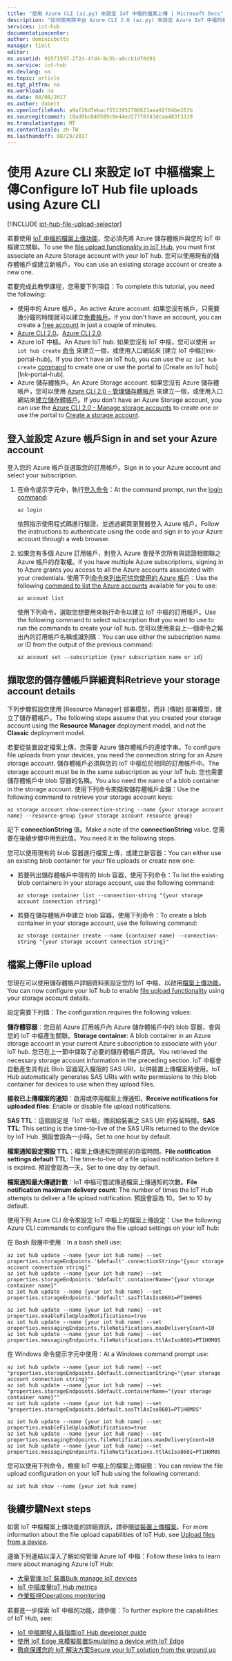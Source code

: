 ```yaml
---
title: "使用 Azure CLI (az.py) 來設定 IoT 中樞的檔案上傳 | Microsoft Docs"
description: "如何使用跨平台 Azure CLI 2.0 (az.py) 來設定 Azure IoT 中樞的檔案上傳。"
services: iot-hub
documentationcenter: 
author: dominicbetts
manager: timlt
editor: 
ms.assetid: 915f1597-272d-4fd4-8c5b-a0ccb1df0d91
ms.service: iot-hub
ms.devlang: na
ms.topic: article
ms.tgt_pltfrm: na
ms.workload: na
ms.date: 08/08/2017
ms.author: dobett
ms.openlocfilehash: a9af26d7ebacf5513952786621aaa92f64be263b
ms.sourcegitcommit: 18ad9bc049589c8e44ed277f8f43dcaa483f3339
ms.translationtype: MT
ms.contentlocale: zh-TW
ms.lasthandoff: 08/29/2017
---
```

# <a name="configure-iot-hub-file-uploads-using-azure-cli"></a><span data-ttu-id="f528a-103">使用 Azure CLI 來設定 IoT 中樞檔案上傳</span><span class="sxs-lookup"><span data-stu-id="f528a-103">Configure IoT Hub file uploads using Azure CLI</span></span>

[!INCLUDE [iot-hub-file-upload-selector](../../includes/iot-hub-file-upload-selector.md)]

<span data-ttu-id="f528a-104">若要使用 [IoT 中樞的檔案上傳功能][lnk-upload]，您必須先將 Azure 儲存體帳戶與您的 IoT 中樞建立關聯。</span><span class="sxs-lookup"><span data-stu-id="f528a-104">To use the [file upload functionality in IoT Hub][lnk-upload], you must first associate an Azure Storage account with your IoT hub.</span></span> <span data-ttu-id="f528a-105">您可以使用現有的儲存體帳戶或建立新帳戶。</span><span class="sxs-lookup"><span data-stu-id="f528a-105">You can use an existing storage account or create a new one.</span></span>

<span data-ttu-id="f528a-106">若要完成此教學課程，您需要下列項目：</span><span class="sxs-lookup"><span data-stu-id="f528a-106">To complete this tutorial, you need the following:</span></span>

* <span data-ttu-id="f528a-107">使用中的 Azure 帳戶。</span><span class="sxs-lookup"><span data-stu-id="f528a-107">An active Azure account.</span></span> <span data-ttu-id="f528a-108">如果您沒有帳戶，只需要幾分鐘的時間就可以建立[免費帳戶][lnk-free-trial]。</span><span class="sxs-lookup"><span data-stu-id="f528a-108">If you don't have an account, you can create a [free account][lnk-free-trial] in just a couple of minutes.</span></span>
* <span data-ttu-id="f528a-109">[Azure CLI 2.0][lnk-CLI-install]。</span><span class="sxs-lookup"><span data-stu-id="f528a-109">[Azure CLI 2.0][lnk-CLI-install].</span></span>
* <span data-ttu-id="f528a-110">Azure IoT 中樞。</span><span class="sxs-lookup"><span data-stu-id="f528a-110">An Azure IoT hub.</span></span> <span data-ttu-id="f528a-111">如果您沒有 IoT 中樞，您可以使用 `az iot hub create` [命令][lnk-cli-create-iothub] 來建立一個，或使用入口網站來 [建立 IoT 中樞][lnk-portal-hub]。</span><span class="sxs-lookup"><span data-stu-id="f528a-111">If you don't have an IoT hub, you can use the `az iot hub create` [command][lnk-cli-create-iothub] to create one or use the portal to [Create an IoT hub][lnk-portal-hub].</span></span>
* <span data-ttu-id="f528a-112">Azure 儲存體帳戶。</span><span class="sxs-lookup"><span data-stu-id="f528a-112">An Azure Storage account.</span></span> <span data-ttu-id="f528a-113">如果您沒有 Azure 儲存體帳戶，您可以使用 [Azure CLI 2.0 - 管理儲存體帳戶][lnk-manage-storage] 來建立一個，或使用入口網站來[建立儲存體帳戶][lnk-portal-storage]。</span><span class="sxs-lookup"><span data-stu-id="f528a-113">If you don't have an Azure Storage account, you can use the [Azure CLI 2.0 - Manage storage accounts][lnk-manage-storage] to create one or use the portal to [Create a storage account][lnk-portal-storage].</span></span>

## <a name="sign-in-and-set-your-azure-account"></a><span data-ttu-id="f528a-114">登入並設定 Azure 帳戶</span><span class="sxs-lookup"><span data-stu-id="f528a-114">Sign in and set your Azure account</span></span>

<span data-ttu-id="f528a-115">登入您的 Azure 帳戶並選取您的訂用帳戶。</span><span class="sxs-lookup"><span data-stu-id="f528a-115">Sign in to your Azure account and select your subscription.</span></span>

1. <span data-ttu-id="f528a-116">在命令提示字元中，執行[登入命令][lnk-login-command]：</span><span class="sxs-lookup"><span data-stu-id="f528a-116">At the command prompt, run the [login command][lnk-login-command]:</span></span>

    ```azurecli
    az login
    ```

    <span data-ttu-id="f528a-117">依照指示使用程式碼進行驗證，並透過網頁瀏覽器登入 Azure 帳戶。</span><span class="sxs-lookup"><span data-stu-id="f528a-117">Follow the instructions to authenticate using the code and sign in to your Azure account through a web browser.</span></span>

1. <span data-ttu-id="f528a-118">如果您有多個 Azure 訂用帳戶，則登入 Azure 會授予您所有與認證相關聯之 Azure 帳戶的存取權。</span><span class="sxs-lookup"><span data-stu-id="f528a-118">If you have multiple Azure subscriptions, signing in to Azure grants you access to all the Azure accounts associated with your credentials.</span></span> <span data-ttu-id="f528a-119">使用下列[命令來列出可供您使用的 Azure 帳戶][lnk-az-account-command]︰</span><span class="sxs-lookup"><span data-stu-id="f528a-119">Use the following [command to list the Azure accounts][lnk-az-account-command] available for you to use:</span></span>

    ```azurecli
    az account list
    ```

    <span data-ttu-id="f528a-120">使用下列命令，選取您想要用來執行命令以建立 IoT 中樞的訂用帳戶。</span><span class="sxs-lookup"><span data-stu-id="f528a-120">Use the following command to select subscription that you want to use to run the commands to create your IoT hub.</span></span> <span data-ttu-id="f528a-121">您可以使用來自上一個命令之輸出內的訂用帳戶名稱或識別碼︰</span><span class="sxs-lookup"><span data-stu-id="f528a-121">You can use either the subscription name or ID from the output of the previous command:</span></span>

    ```azurecli
    az account set --subscription {your subscription name or id}
    ```

## <a name="retrieve-your-storage-account-details"></a><span data-ttu-id="f528a-122">擷取您的儲存體帳戶詳細資料</span><span class="sxs-lookup"><span data-stu-id="f528a-122">Retrieve your storage account details</span></span>

<span data-ttu-id="f528a-123">下列步驟假設您使用 [Resource Manager] 部署模型，而非 [傳統] 部署模型，建立了儲存體帳戶。</span><span class="sxs-lookup"><span data-stu-id="f528a-123">The following steps assume that you created your storage account using the **Resource Manager** deployment model, and not the **Classic** deployment model.</span></span>

<span data-ttu-id="f528a-124">若要從裝置設定檔案上傳，您需要 Azure 儲存體帳戶的連接字串。</span><span class="sxs-lookup"><span data-stu-id="f528a-124">To configure file uploads from your devices, you need the connection string for an Azure storage account.</span></span> <span data-ttu-id="f528a-125">儲存體帳戶必須與您的 IoT 中樞位於相同的訂用帳戶中。</span><span class="sxs-lookup"><span data-stu-id="f528a-125">The storage account must be in the same subscription as your IoT hub.</span></span> <span data-ttu-id="f528a-126">您也需要儲存體帳戶中 blob 容器的名稱。</span><span class="sxs-lookup"><span data-stu-id="f528a-126">You also need the name of a blob container in the storage account.</span></span> <span data-ttu-id="f528a-127">使用下列命令來擷取儲存體帳戶金鑰：</span><span class="sxs-lookup"><span data-stu-id="f528a-127">Use the following command to retrieve your storage account keys:</span></span>

```azurecli
az storage account show-connection-string --name {your storage account name} --resource-group {your storage account resource group}
```

<span data-ttu-id="f528a-128">記下 **connectionString** 值。</span><span class="sxs-lookup"><span data-stu-id="f528a-128">Make a note of the **connectionString** value.</span></span> <span data-ttu-id="f528a-129">您需要在後續步驟中用到此值。</span><span class="sxs-lookup"><span data-stu-id="f528a-129">You need it in the following steps.</span></span>

<span data-ttu-id="f528a-130">您可以使用現有的 blob 容器進行檔案上傳，或建立新容器：</span><span class="sxs-lookup"><span data-stu-id="f528a-130">You can either use an existing blob container for your file uploads or create new one:</span></span>

* <span data-ttu-id="f528a-131">若要列出儲存體帳戶中現有的 blob 容器，使用下列命令：</span><span class="sxs-lookup"><span data-stu-id="f528a-131">To list the existing blob containers in your storage account, use the following command:</span></span>

    ```azurecli
    az storage container list --connection-string "{your storage account connection string}"
    ```

* <span data-ttu-id="f528a-132">若要在儲存體帳戶中建立 blob 容器，使用下列命令：</span><span class="sxs-lookup"><span data-stu-id="f528a-132">To create a blob container in your storage account, use the following command:</span></span>

    ```azurecli
    az storage container create --name {container name} --connection-string "{your storage account connection string}"
    ```

## <a name="file-upload"></a><span data-ttu-id="f528a-133">檔案上傳</span><span class="sxs-lookup"><span data-stu-id="f528a-133">File upload</span></span>

<span data-ttu-id="f528a-134">您現在可以使用儲存體帳戶詳細資料來設定您的 IoT 中樞，以啟用[檔案上傳功能][lnk-upload]。</span><span class="sxs-lookup"><span data-stu-id="f528a-134">You can now configure your IoT hub to enable [file upload functionality][lnk-upload] using your storage account details.</span></span>

<span data-ttu-id="f528a-135">設定需要下列值：</span><span class="sxs-lookup"><span data-stu-id="f528a-135">The configuration requires the following values:</span></span>

<span data-ttu-id="f528a-136">**儲存體容器**︰您目前 Azure 訂用帳戶內 Azure 儲存體帳戶中的 blob 容器，會與您的 IoT 中樞產生關聯。</span><span class="sxs-lookup"><span data-stu-id="f528a-136">**Storage container**: A blob container in an Azure storage account in your current Azure subscription to associate with your IoT hub.</span></span> <span data-ttu-id="f528a-137">您已在上一節中擷取了必要的儲存體帳戶資訊。</span><span class="sxs-lookup"><span data-stu-id="f528a-137">You retrieved the necessary storage account information in the preceding section.</span></span> <span data-ttu-id="f528a-138">IoT 中樞會自動產生具有此 Blob 容器寫入權限的 SAS URI，以供裝置上傳檔案時使用。</span><span class="sxs-lookup"><span data-stu-id="f528a-138">IoT Hub automatically generates SAS URIs with write permissions to this blob container for devices to use when they upload files.</span></span>

<span data-ttu-id="f528a-139">**接收已上傳檔案的通知**︰啟用或停用檔案上傳通知。</span><span class="sxs-lookup"><span data-stu-id="f528a-139">**Receive notifications for uploaded files**: Enable or disable file upload notifications.</span></span>

<span data-ttu-id="f528a-140">**SAS TTL**︰這個設定是「IoT 中樞」傳回給裝置之 SAS URI 的存留時間。</span><span class="sxs-lookup"><span data-stu-id="f528a-140">**SAS TTL**: This setting is the time-to-live of the SAS URIs returned to the device by IoT Hub.</span></span> <span data-ttu-id="f528a-141">預設會設為一小時。</span><span class="sxs-lookup"><span data-stu-id="f528a-141">Set to one hour by default.</span></span>

<span data-ttu-id="f528a-142">**檔案通知設定預設 TTL**：檔案上傳通知到期前的存留時間。</span><span class="sxs-lookup"><span data-stu-id="f528a-142">**File notification settings default TTL**: The time-to-live of a file upload notification before it is expired.</span></span> <span data-ttu-id="f528a-143">預設會設為一天。</span><span class="sxs-lookup"><span data-stu-id="f528a-143">Set to one day by default.</span></span>

<span data-ttu-id="f528a-144">**檔案通知最大傳遞計數**︰IoT 中樞可嘗試傳遞檔案上傳通知的次數。</span><span class="sxs-lookup"><span data-stu-id="f528a-144">**File notification maximum delivery count**: The number of times the IoT Hub attempts to deliver a file upload notification.</span></span> <span data-ttu-id="f528a-145">預設會設為 10。</span><span class="sxs-lookup"><span data-stu-id="f528a-145">Set to 10 by default.</span></span>

<span data-ttu-id="f528a-146">使用下列 Azure CLI 命令來設定 IoT 中樞上的檔案上傳設定：</span><span class="sxs-lookup"><span data-stu-id="f528a-146">Use the following Azure CLI commands to configure the file upload settings on your IoT hub:</span></span>

<span data-ttu-id="f528a-147">在 Bash 殼層中使用︰</span><span class="sxs-lookup"><span data-stu-id="f528a-147">In a bash shell use:</span></span>

```azurecli
az iot hub update --name {your iot hub name} --set properties.storageEndpoints.'$default'.connectionString="{your storage account connection string}"
az iot hub update --name {your iot hub name} --set properties.storageEndpoints.'$default'.containerName="{your storage container name}"
az iot hub update --name {your iot hub name} --set properties.storageEndpoints.'$default'.sasTtlAsIso8601=PT1H0M0S

az iot hub update --name {your iot hub name} --set properties.enableFileUploadNotifications=true
az iot hub update --name {your iot hub name} --set properties.messagingEndpoints.fileNotifications.maxDeliveryCount=10
az iot hub update --name {your iot hub name} --set properties.messagingEndpoints.fileNotifications.ttlAsIso8601=PT1H0M0S
```

<span data-ttu-id="f528a-148">在 Windows 命令提示字元中使用︰</span><span class="sxs-lookup"><span data-stu-id="f528a-148">At a Windows command prompt use:</span></span>

```azurecli
az iot hub update --name {your iot hub name} --set "properties.storageEndpoints.$default.connectionString="{your storage account connection string}""
az iot hub update --name {your iot hub name} --set "properties.storageEndpoints.$default.containerName="{your storage container name}""
az iot hub update --name {your iot hub name} --set "properties.storageEndpoints.$default.sasTtlAsIso8601=PT1H0M0S"

az iot hub update --name {your iot hub name} --set properties.enableFileUploadNotifications=true
az iot hub update --name {your iot hub name} --set properties.messagingEndpoints.fileNotifications.maxDeliveryCount=10
az iot hub update --name {your iot hub name} --set properties.messagingEndpoints.fileNotifications.ttlAsIso8601=PT1H0M0S
```

<span data-ttu-id="f528a-149">您可以使用下列命令，檢閱 IoT 中樞上的檔案上傳組態︰</span><span class="sxs-lookup"><span data-stu-id="f528a-149">You can review the file upload configuration on your IoT hub using the following command:</span></span>

```azurecli
az iot hub show --name {your iot hub name}
```

## <a name="next-steps"></a><span data-ttu-id="f528a-150">後續步驟</span><span class="sxs-lookup"><span data-stu-id="f528a-150">Next steps</span></span>

<span data-ttu-id="f528a-151">如需 IoT 中樞檔案上傳功能的詳細資訊，請參閱[從裝置上傳檔案][lnk-upload]。</span><span class="sxs-lookup"><span data-stu-id="f528a-151">For more information about the file upload capabilities of IoT Hub, see [Upload files from a device][lnk-upload].</span></span>

<span data-ttu-id="f528a-152">遵循下列連結以深入了解如何管理 Azure IoT 中樞：</span><span class="sxs-lookup"><span data-stu-id="f528a-152">Follow these links to learn more about managing Azure IoT Hub:</span></span>

* <span data-ttu-id="f528a-153">[大量管理 IoT 裝置][lnk-bulk]</span><span class="sxs-lookup"><span data-stu-id="f528a-153">[Bulk manage IoT devices][lnk-bulk]</span></span>
* <span data-ttu-id="f528a-154">[IoT 中樞度量][lnk-metrics]</span><span class="sxs-lookup"><span data-stu-id="f528a-154">[IoT Hub metrics][lnk-metrics]</span></span>
* <span data-ttu-id="f528a-155">[作業監視][lnk-monitor]</span><span class="sxs-lookup"><span data-stu-id="f528a-155">[Operations monitoring][lnk-monitor]</span></span>

<span data-ttu-id="f528a-156">若要進一步探索 IoT 中樞的功能，請參閱︰</span><span class="sxs-lookup"><span data-stu-id="f528a-156">To further explore the capabilities of IoT Hub, see:</span></span>

* <span data-ttu-id="f528a-157">[IoT 中樞開發人員指南][lnk-devguide]</span><span class="sxs-lookup"><span data-stu-id="f528a-157">[IoT Hub developer guide][lnk-devguide]</span></span>
* <span data-ttu-id="f528a-158">[使用 IoT Edge 來模擬裝置][lnk-iotedge]</span><span class="sxs-lookup"><span data-stu-id="f528a-158">[Simulating a device with IoT Edge][lnk-iotedge]</span></span>
* <span data-ttu-id="f528a-159">[徹底保護您的 IoT 解決方案][lnk-securing]</span><span class="sxs-lookup"><span data-stu-id="f528a-159">[Secure your IoT solution from the ground up][lnk-securing]</span></span>

[13]: ./media/iot-hub-configure-file-upload/file-upload-settings.png
[14]: ./media/iot-hub-configure-file-upload/file-upload-container-selection.png
[15]: ./media/iot-hub-configure-file-upload/file-upload-selected-container.png

[lnk-upload]: iot-hub-devguide-file-upload.md

[lnk-bulk]: iot-hub-bulk-identity-mgmt.md
[lnk-metrics]: iot-hub-metrics.md
[lnk-monitor]: iot-hub-operations-monitoring.md

[lnk-devguide]: iot-hub-devguide.md
[lnk-iotedge]: iot-hub-linux-iot-edge-simulated-device.md
[lnk-securing]: iot-hub-security-ground-up.md


[lnk-free-trial]: https://azure.microsoft.com/pricing/free-trial/
[lnk-CLI-install]: https://docs.microsoft.com/cli/azure/install-az-cli2
[lnk-login-command]: https://docs.microsoft.com/cli/azure/get-started-with-az-cli2
[lnk-az-account-command]: https://docs.microsoft.com/cli/azure/account
[lnk-az-register-command]: https://docs.microsoft.com/cli/azure/provider
[lnk-az-addcomponent-command]: https://docs.microsoft.com/cli/azure/component
[lnk-az-resource-command]: https://docs.microsoft.com/cli/azure/resource
[lnk-az-iot-command]: https://docs.microsoft.com/cli/azure/iot
[lnk-iot-pricing]: https://azure.microsoft.com/pricing/details/iot-hub/
[lnk-manage-storage]:../storage/common/storage-azure-cli.md#manage-storage-accounts
[lnk-portal-storage]:../storage/common/storage-create-storage-account.md
[lnk-cli-create-iothub]: https://docs.microsoft.com/cli/azure/iot/hub#create
